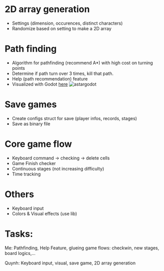 # 2D array generation  
- Settings (dimension, occurences, distinct characters)
- Randomize based on setting to make a 2D array 

# Path finding  
- Algorithm for pathfinding (recommend A*) with high cost on turning points 
- Determine if path turn over 3 times, kill that path. 
- Help (path recommendation) feature
- Visualized with Godot [here](https://github.com/khuongduy354/astar-godot/tree/master)
![astargodot](https://github.com/khuongduy354/astar-godot/assets/42113313/b733d684-81f2-44bf-af3c-c1bc18b66bbd)

# Save games
- Create configs struct for save (player infos, records, stages)
- Save as binary file 


# Core game flow  
- Keyboard command -> checking -> delete cells
- Game Finish checker  
- Continuous stages (not increasing difficulty) 
- Time tracking 

# Others
- Keyboard input  
- Colors & Visual effects (use lib)

# Tasks: 
Me: Pathfinding, Help Feature, glueing game flows: checkwin, new stages, board logics,...

Quynh: Keyboard input, visual, save game, 2D array generation
